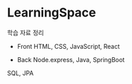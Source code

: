 # LearningSpace

학습 자료 정리

- Front
  HTML, CSS, JavaScript, React

- Back
  Node.express, Java, SpringBoot

SQL, JPA
